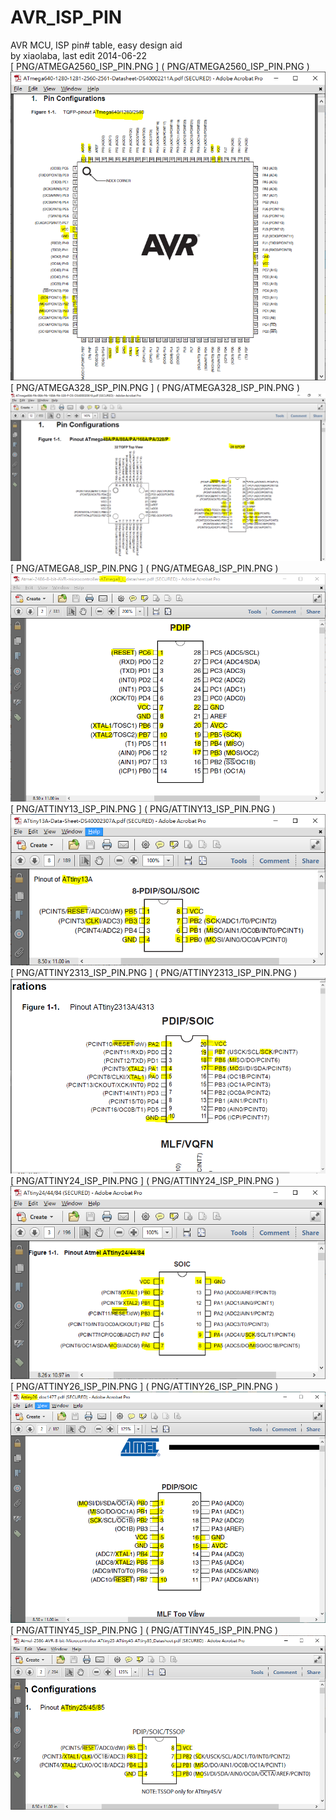 # AVR_ISP_PIN   
AVR MCU, ISP pin# table, easy design aid   
by xiaolaba, last edit 2014-06-22   
[ PNG/ATMEGA2560_ISP_PIN.PNG ]  ( PNG/ATMEGA2560_ISP_PIN.PNG )  
![ PNG/ATMEGA2560_ISP_PIN.PNG ]( PNG/ATMEGA2560_ISP_PIN.PNG )   
[ PNG/ATMEGA328_ISP_PIN.PNG ]  ( PNG/ATMEGA328_ISP_PIN.PNG )  
![ PNG/ATMEGA328_ISP_PIN.PNG ]( PNG/ATMEGA328_ISP_PIN.PNG )   
[ PNG/ATMEGA8_ISP_PIN.PNG ]  ( PNG/ATMEGA8_ISP_PIN.PNG )  
![ PNG/ATMEGA8_ISP_PIN.PNG ]( PNG/ATMEGA8_ISP_PIN.PNG )   
[ PNG/ATTINY13_ISP_PIN.PNG ]  ( PNG/ATTINY13_ISP_PIN.PNG )  
![ PNG/ATTINY13_ISP_PIN.PNG ]( PNG/ATTINY13_ISP_PIN.PNG )   
[ PNG/ATTINY2313_ISP_PIN.PNG ]  ( PNG/ATTINY2313_ISP_PIN.PNG )  
![ PNG/ATTINY2313_ISP_PIN.PNG ]( PNG/ATTINY2313_ISP_PIN.PNG )   
[ PNG/ATTINY24_ISP_PIN.PNG ]  ( PNG/ATTINY24_ISP_PIN.PNG )  
![ PNG/ATTINY24_ISP_PIN.PNG ]( PNG/ATTINY24_ISP_PIN.PNG )   
[ PNG/ATTINY26_ISP_PIN.PNG ]  ( PNG/ATTINY26_ISP_PIN.PNG )  
![ PNG/ATTINY26_ISP_PIN.PNG ]( PNG/ATTINY26_ISP_PIN.PNG )   
[ PNG/ATTINY45_ISP_PIN.PNG ]  ( PNG/ATTINY45_ISP_PIN.PNG )  
![ PNG/ATTINY45_ISP_PIN.PNG ]( PNG/ATTINY45_ISP_PIN.PNG )   

